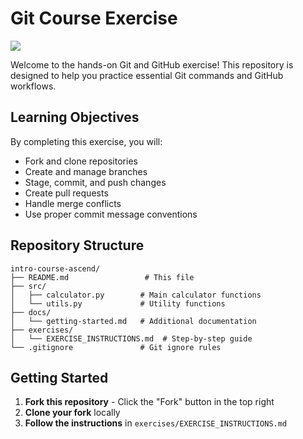 # Git Course Exercise
![](https://cdn.prod.website-files.com/5f6dbdc98c3c0f470d115dbf/5f7474e8b3d4a4cf5a54c7f6_ascend-logo.svg)

Welcome to the hands-on Git and GitHub exercise! This repository is designed to help you practice essential Git commands and GitHub workflows.

## Learning Objectives

By completing this exercise, you will:
- Fork and clone repositories
- Create and manage branches
- Stage, commit, and push changes
- Create pull requests
- Handle merge conflicts
- Use proper commit message conventions

## Repository Structure

```
intro-course-ascend/
├── README.md                 # This file
├── src/
│   ├── calculator.py        # Main calculator functions
│   └── utils.py             # Utility functions
├── docs/
│   └── getting-started.md   # Additional documentation
├── exercises/
│   └── EXERCISE_INSTRUCTIONS.md  # Step-by-step guide
└── .gitignore               # Git ignore rules
```

## Getting Started

1. **Fork this repository** - Click the "Fork" button in the top right
2. **Clone your fork** locally
3. **Follow the instructions** in `exercises/EXERCISE_INSTRUCTIONS.md`